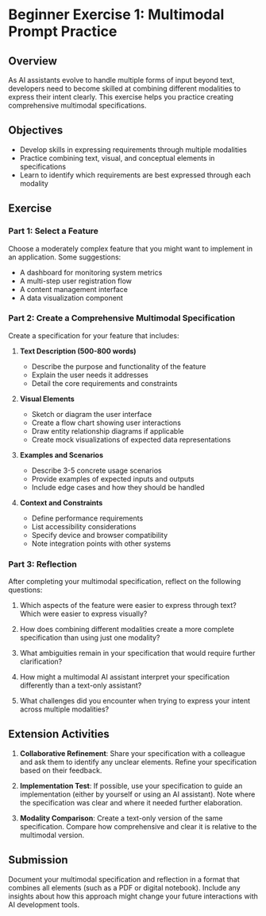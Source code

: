 # Beginner Exercise 1: Multimodal Prompt Practice

## Overview

As AI assistants evolve to handle multiple forms of input beyond text, developers need to become skilled at combining different modalities to express their intent clearly. This exercise helps you practice creating comprehensive multimodal specifications.

## Objectives

- Develop skills in expressing requirements through multiple modalities
- Practice combining text, visual, and conceptual elements in specifications
- Learn to identify which requirements are best expressed through each modality

## Exercise

### Part 1: Select a Feature

Choose a moderately complex feature that you might want to implement in an application. Some suggestions:
- A dashboard for monitoring system metrics
- A multi-step user registration flow
- A content management interface
- A data visualization component

### Part 2: Create a Comprehensive Multimodal Specification

Create a specification for your feature that includes:

1. **Text Description (500-800 words)**
   - Describe the purpose and functionality of the feature
   - Explain the user needs it addresses
   - Detail the core requirements and constraints

2. **Visual Elements**
   - Sketch or diagram the user interface
   - Create a flow chart showing user interactions
   - Draw entity relationship diagrams if applicable
   - Create mock visualizations of expected data representations

3. **Examples and Scenarios**
   - Describe 3-5 concrete usage scenarios
   - Provide examples of expected inputs and outputs
   - Include edge cases and how they should be handled

4. **Context and Constraints**
   - Define performance requirements
   - List accessibility considerations
   - Specify device and browser compatibility
   - Note integration points with other systems

### Part 3: Reflection

After completing your multimodal specification, reflect on the following questions:

1. Which aspects of the feature were easier to express through text? Which were easier to express visually?

2. How does combining different modalities create a more complete specification than using just one modality?

3. What ambiguities remain in your specification that would require further clarification?

4. How might a multimodal AI assistant interpret your specification differently than a text-only assistant?

5. What challenges did you encounter when trying to express your intent across multiple modalities?

## Extension Activities

1. **Collaborative Refinement**: Share your specification with a colleague and ask them to identify any unclear elements. Refine your specification based on their feedback.

2. **Implementation Test**: If possible, use your specification to guide an implementation (either by yourself or using an AI assistant). Note where the specification was clear and where it needed further elaboration.

3. **Modality Comparison**: Create a text-only version of the same specification. Compare how comprehensive and clear it is relative to the multimodal version.

## Submission

Document your multimodal specification and reflection in a format that combines all elements (such as a PDF or digital notebook). Include any insights about how this approach might change your future interactions with AI development tools.
